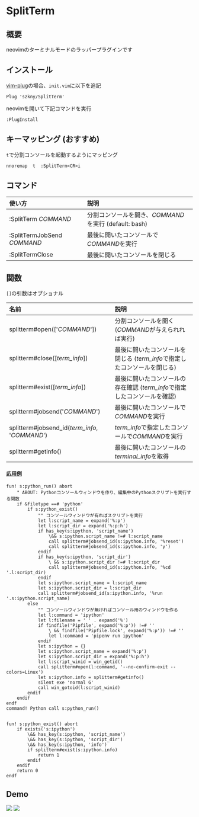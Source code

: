 # SplitTerm

## 概要

neovimのターミナルモードのラッパープラグインです  

## インストール

[vim-plug](https://github.com/junegunn/vim-plug)の場合、`init.vim`に以下を追記  

```vim
Plug 'szkny/SplitTerm'
```

neovimを開いて下記コマンドを実行  
```vim
:PlugInstall
```

## キーマッピング (おすすめ)

`t`で分割コンソールを起動するようにマッピング  

```vimscript
nnoremap  t  :SplitTerm<CR>i
```

## コマンド

| 使い方 | 説明 |
|:---|:---|
| :SplitTerm *COMMAND*        | 分割コンソールを開き、*COMMAND*を実行 (default: bash)  |
| :SplitTermJobSend *COMMAND* | 最後に開いたコンソールで*COMMAND*を実行 |
| :SplitTermClose             | 最後に開いたコンソールを閉じる |

## 関数

`[]`の引数はオプショナル

| 名前 | 説明 |
|:---|:---|
| splitterm#open(['*COMMAND*'])                      | 分割コンソールを開く (*COMMAND*が与えられれば実行) |
| splitterm#close([*term_info*])                     | 最後に開いたコンソールを閉じる (*term_info*で指定したコンソールを閉じる) |
| splitterm#exist([*term_info*])                     | 最後に開いたコンソールの存在確認 (*term_info*で指定したコンソールを確認) |
| splitterm#jobsend('*COMMAND*')                     | 最後に開いたコンソールで*COMMAND*を実行 |
| splitterm#jobsend_id(*term_info*, '*COMMAND*')     | *term_info*で指定したコンソールで*COMMAND*を実行 |
| splitterm#getinfo()                                | 最後に開いたコンソールの*terminal_info*を取得 |

#### <u>応用例</u>

```vim
fun! s:python_run() abort
    " ABOUT: Pythonコンソールウィンドウを作り、編集中のPythonスクリプトを実行する関数
    if &filetype ==# 'python'
        if s:python_exist()
            "" コンソールウィンドウが有ればスクリプトを実行
            let l:script_name = expand('%:p')
            let l:script_dir = expand('%:p:h')
            if has_key(s:ipython, 'script_name')
                \&& s:ipython.script_name !=# l:script_name
                call splitterm#jobsend_id(s:ipython.info, '%reset')
                call splitterm#jobsend_id(s:ipython.info, 'y')
            endif
            if has_key(s:ipython, 'script_dir')
                \ && s:ipython.script_dir !=# l:script_dir
                call splitterm#jobsend_id(s:ipython.info, '%cd '.l:script_dir)
            endif
            let s:ipython.script_name = l:script_name
            let s:ipython.script_dir = l:script_dir
            call splitterm#jobsend_id(s:ipython.info, '%run '.s:ipython.script_name)
        else
            "" コンソールウィンドウが無ければコンソール用のウィンドウを作る
            let l:command = 'ipython'
            let l:filename = ' ' . expand('%')
            if findfile('Pipfile', expand('%:p')) !=# ''
                \ && findfile('Pipfile.lock', expand('%:p')) !=# ''
                let l:command = 'pipenv run ipython'
            endif
            let s:ipython = {}
            let s:ipython.script_name = expand('%:p')
            let s:ipython.script_dir = expand('%:p:h')
            let l:script_winid = win_getid()
            call splitterm#open(l:command, '--no-confirm-exit --colors=Linux')
            let s:ipython.info = splitterm#getinfo()
            silent exe 'normal G'
            call win_gotoid(l:script_winid)
        endif
    endif
endf
command! Python call s:python_run()


fun! s:python_exist() abort
    if exists('s:ipython')
        \&& has_key(s:ipython, 'script_name')
        \&& has_key(s:ipython, 'script_dir')
        \&& has_key(s:ipython, 'info')
        if splitterm#exist(s:ipython.info)
            return 1
        endif
    endif
    return 0
endf
```

## Demo

![](https://github.com/szkny/SplitTerm/wiki/images/demo1.gif)
![](https://github.com/szkny/SplitTerm/wiki/images/demo2.gif)
